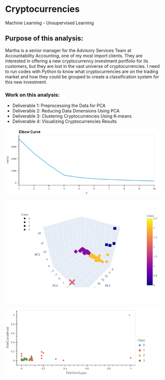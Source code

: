 # Cryptocurrencies
Machine Learning - Unsupervised Learning

## Purpose of this analysis:
Martha is a senior manager for the Advisory Services Team at Accountability Accounting, one of my most import clients.
They are interested in offering a new cryptocurrency investment portfolio for its customers, but they are lost in the vast universe of cryptocurrencies.
I need to run codes with Python to know what cryptocurrencies are on the trading market and how they could be grouped to create a classification system
for this new investment. 

### Work on this analysis:
- Deliverable 1: Preprocessing the Data for PCA
- Deliverable 2: Reducing Data Dimensions Using PCA
- Deliverable 3: Clustering Cryptocurrencies Using K-means
- Deliverable 4: Visualizing Cryptocurrencies Results

![elbow_curve_crypto](Resources/elbow_curve_crypto.png)

![newplot](Resources/newplot.png)

![bokeh_plot](Resources/bokeh_plot.png)
